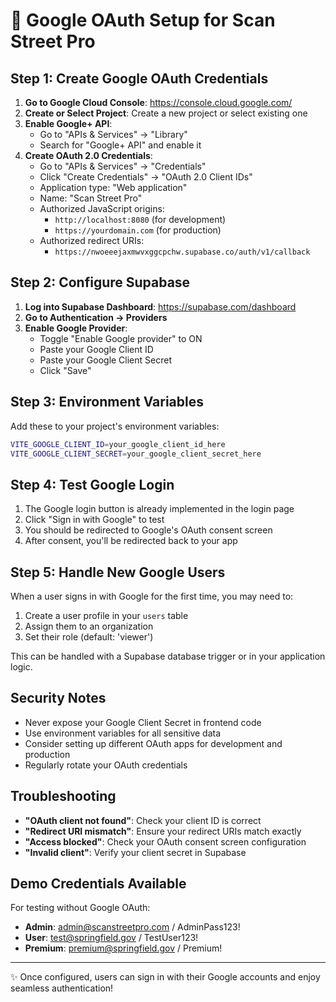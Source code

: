 # 🚀 Google OAuth Setup for Scan Street Pro

## Step 1: Create Google OAuth Credentials

1. **Go to Google Cloud Console**: https://console.cloud.google.com/
2. **Create or Select Project**: Create a new project or select existing one
3. **Enable Google+ API**:
   - Go to "APIs & Services" → "Library"
   - Search for "Google+ API" and enable it
4. **Create OAuth 2.0 Credentials**:
   - Go to "APIs & Services" → "Credentials"
   - Click "Create Credentials" → "OAuth 2.0 Client IDs"
   - Application type: "Web application"
   - Name: "Scan Street Pro"
   - Authorized JavaScript origins: 
     - `http://localhost:8080` (for development)
     - `https://yourdomain.com` (for production)
   - Authorized redirect URIs:
     - `https://nwoeeejaxmwvxggcpchw.supabase.co/auth/v1/callback`

## Step 2: Configure Supabase

1. **Log into Supabase Dashboard**: https://supabase.com/dashboard
2. **Go to Authentication → Providers**
3. **Enable Google Provider**:
   - Toggle "Enable Google provider" to ON
   - Paste your Google Client ID
   - Paste your Google Client Secret
   - Click "Save"

## Step 3: Environment Variables

Add these to your project's environment variables:

```bash
VITE_GOOGLE_CLIENT_ID=your_google_client_id_here
VITE_GOOGLE_CLIENT_SECRET=your_google_client_secret_here
```

## Step 4: Test Google Login

1. The Google login button is already implemented in the login page
2. Click "Sign in with Google" to test
3. You should be redirected to Google's OAuth consent screen
4. After consent, you'll be redirected back to your app

## Step 5: Handle New Google Users

When a user signs in with Google for the first time, you may need to:

1. Create a user profile in your `users` table
2. Assign them to an organization
3. Set their role (default: 'viewer')

This can be handled with a Supabase database trigger or in your application logic.

## Security Notes

- Never expose your Google Client Secret in frontend code
- Use environment variables for all sensitive data
- Consider setting up different OAuth apps for development and production
- Regularly rotate your OAuth credentials

## Troubleshooting

- **"OAuth client not found"**: Check your client ID is correct
- **"Redirect URI mismatch"**: Ensure your redirect URIs match exactly
- **"Access blocked"**: Check your OAuth consent screen configuration
- **"Invalid client"**: Verify your client secret in Supabase

## Demo Credentials Available

For testing without Google OAuth:
- **Admin**: admin@scanstreetpro.com / AdminPass123!
- **User**: test@springfield.gov / TestUser123!  
- **Premium**: premium@springfield.gov / Premium!

---

✨ Once configured, users can sign in with their Google accounts and enjoy seamless authentication!
